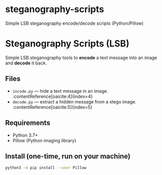 # steganography-scripts
Simple LSB steganography encode/decode scripts (Python/Pillow)

# Steganography Scripts (LSB)  

Simple LSB steganography tools to **encode** a text message into an image and **decode** it back.

## Files
- `incode.py` — hide a text message in an image. :contentReference[oaicite:4]{index=4}  
- `decode.py` — extract a hidden message from a stego image. :contentReference[oaicite:5]{index=5}

## Requirements
- Python 3.7+  
- Pillow (Python imaging library)

## Install (one-time, run on your machine)
```bash
python3 -m pip install --user Pillow
